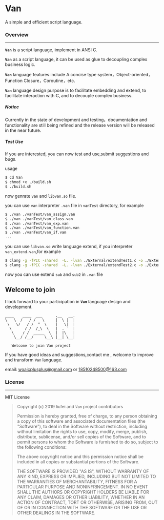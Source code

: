 # Van
A simple and efficient script language.

### Overview
---
**`Van`**  is a script language, implement in ANSI C.

**`Van`** as a script language, it can be used as glue to decoupling complex business logic.

**`Van`** language features include  A concise type system，Object-oriented，Function Closure，Coroutine，etc.

**`Van`** language design purpose is to facilitate embedding and extend, to facilitate interaction with C, and to decouple complex business.

##### Notice
Currently in the state of development and testing，documentation and functionality are still being refined and the release version will be released in the near future.

##### Test Use
If you are interested, you can now test and use,submit suggestions and bugs.

usage

```sh
$ cd Van
$ chmod +x ./build.sh 
$ ./build.sh
```
now genrate `van` and `libvan.so` file.

you can use `van` interpreter `.van` file in `vanTest` directory, for example

```sh
$ ./van ./vanTest/van_assign.van
$ ./van ./vanTest/van_class.van
$ ./van ./vanTest/van_exp.van
$ ./van ./vanTest/van_function.van
$ ./van ./vanTest/van_if.van
...
```

you can  use `libvan.so` write language extend, if you interpreter `van_extend.van`,for example

```sh
$ clang -g -fPIC -shared  -L. -lvan ./External/extendTest1.c -o ./External/libextendTest1.so
$ clang -g -fPIC -shared  -L. -lvan ./External/extendTest2.c -o ./External/libextendTest2.so
```
now you can use extend `sub` and `sub2` in `.van` file


## Welcome to join
I look forward to your participation in **`Van`** language design and development.

``` 
____    ____  ___      .__   __. 
\   \  /   / /   \     |  \ |  | 
 \   \/   / /  ^  \    |   \|  | 
  \      / /  /_\  \   |  . `  | 
   \    / /  _____  \  |  |\   | 
    \__/ /__/     \__\ |__| \__| 
    
   Welcome to join Van project                                                  
```

If you have good ideas and suggestions,contact me , welcome to improve and transform `Van` language.

email: [woaicplusplus@gmail.com](mailto:woaicplusplus@gmail.com) or [18510248500@163.com](mailto:18510248500@163.com)
                                                           
### License
---
MIT License
> Copyright (c) 2019 liufei and `Van` project contributors
>
>  Permission is hereby granted, free of charge, to any person obtaining a copy
>  of this software and associated documentation files (the "Software"), to deal
>  in the Software without restriction, including without limitation the rights
>  to use, copy, modify, merge, publish, distribute, sublicense, and/or sell
>  copies of the Software, and to permit persons to whom the Software is
>  furnished to do so, subject to the following conditions:
>
>  The above copyright notice and this permission notice shall be included in
>  all copies or substantial portions of the Software.
>
>  THE SOFTWARE IS PROVIDED "AS IS", WITHOUT WARRANTY OF ANY KIND, EXPRESS OR
>  IMPLIED, INCLUDING BUT NOT LIMITED TO THE WARRANTIES OF MERCHANTABILITY,
>  FITNESS FOR A PARTICULAR PURPOSE AND NONINFRINGEMENT. IN NO EVENT SHALL THE
>  AUTHORS OR COPYRIGHT HOLDERS BE LIABLE FOR ANY CLAIM, DAMAGES OR OTHER
>  LIABILITY, WHETHER IN AN ACTION OF CONTRACT, TORT OR OTHERWISE, ARISING FROM,
>  OUT OF OR IN CONNECTION WITH THE SOFTWARE OR THE USE OR OTHER DEALINGS IN
>  THE SOFTWARE.




